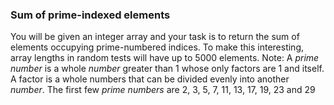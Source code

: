 ### Sum of prime-indexed elements

You will be given an integer array and your task is to return the sum of elements occupying prime-numbered indices.
To make this interesting, array lengths in random tests will have up to 5000 elements.
Note: A *prime number* is a whole *number* greater than 1 whose only factors are 1 and itself. A factor is a whole numbers that can be divided evenly into another *number*. The first few *prime numbers* are 2, 3, 5, 7, 11, 13, 17, 19, 23 and 29
